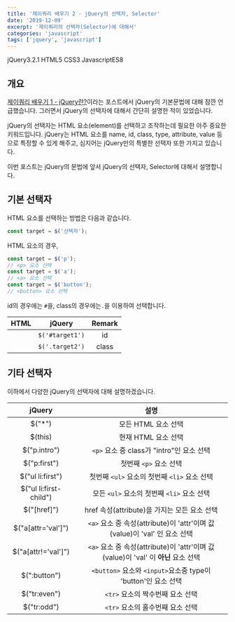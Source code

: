 ```yaml
---
title: '제이쿼리 배우기 2 - jQuery의 선택자, Selector'
date: '2019-12-09'
excerpt: '제이쿼리의 선택자(Selector)에 대해서'
categories: 'javascript'
tags: ['jquery', 'javascript']
---
```


<!-- Post ID : h2e11xEh37 -->

<!--Language Button HTML -->
<span><a class="jQuery"><i class="fab fa-ravelry"></i> jQuery</a><a class="jQueryVer">3.2.1</a></span>  <span><a class="HTML"><i class="fab fa-html5"></i> HTML</a><a class="HTMLVer">5</a></span>  <span><a class="CSS"><i class="fab fa-css3-alt"></i> CSS</a><a class="CSSVer">3</a></span>  <span><a class="Javascript"><i class="fab fa-js-square"></i> Javascript</a><a class="Javascriptver">ES8</a></span>
<!--Language Button HTML -->

## 개요
[제이쿼리 배우기 1 - jQuery란?](https://terada-dante.github.io/javascript/jQuery1/)이라는 포스트에서 jQuery의 기본문법에 대해 잠깐 언급했습니다. 그러면서 jQuery의 선택자에 대해서 간단히 설명한 적이 있었습니다. 

jQuery의 선택자는 HTML 요소(element)를 선택하고 조작하는데 필요한 아주 중요한 키워드입니다. jQuery는 HTML 요소를 name, id, class, type, attribute, value 등으로 특정할 수 있게 해주고, 심지어는 jQuery만의 특별한 선택자 또한 가지고 있습니다.

이번 포스트는 jQuery의 문법에 앞서 jQuery의 선택자, Selector에 대해서 설명합니다.

## 기본 선택자
HTML 요소를 선택하는 방법은 다음과 같습니다.<br>
~~~javascript
const target = $('선택자');
~~~

HTML 요소의 경우,
~~~javascript
const target = $('p');
// <p> 요소 선택
const target = $('a');
// <a> 요소 선택
const target = $('button');
// <button> 요소 선택
~~~
id의 경우에는 `#`을, class의 경우에는`.`을 이용하여 선택합니다.

|            HTML             |     jQuery      | Remark |
| :-------------------------: | :-------------: | :----: |
|  <div id="target1"></div>   | `$('#target1')` |   id   |
| <div class="target2"></div> | `$('.target2')` | class  |

## 기타 선택자
이하에서 다양한 jQuery의 선택자에 대해 설명하겠습니다.

|         jQuery         |                                설명                                 |
| :--------------------: | :---------------------------------------------------------------: |
|         $("*")         |                           모든 HTML 요소 선택                           |
|        $(this)         |                           현재 HTML 요소 선택                           |
|      $("p.intro")      |                 `<p>` 요소 중 class가 "intro"인 요소 선택                  |
|      $("p:first")      |                          첫번째 `<p>` 요소 선택                          |
|    $("ul li:first")    |                  첫번째 `<ul>` 요소의 첫번째 `<li>` 요소 선택                  |
| $("ul li:first-child") |                  모든 `<ul>` 요소의 첫번째 `<li>` 요소 선택                   |
|      $("[href]")       |                 href 속성(attribute)을 가지는 모든 요소 선택                  |
|   $("a[attr='val']")   |    `<a>` 요소 중 속성(attribute)이 'attr'이며 값(value)이 'val' 인 요소 선택     |
|  $("a[attr!='val']")   | `<a>` 요소 중 속성(attribute)이 'attr'이며 값(value)이 'val' 이 **아닌** 요소 선택 |
|      $(":button")      |         `<button>` 요소와 `<input>`요소중 type이 'button'인 요소 선택         |
|      $("tr:even")      |                       `<tr>` 요소의 짝수번째 요소 선택                       |
|      $("tr:odd")       |                       `<tr>` 요소의 홀수번째 요소 선택                       |

<!-- Main content-->

<!-- Main content-->

